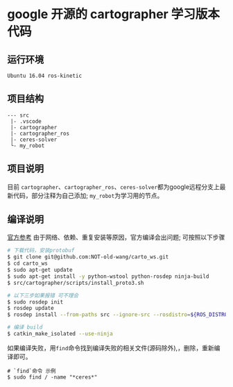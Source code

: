 # google 开源的 cartographer 学习版本代码

## 运行环境
`Ubuntu 16.04 ros-kinetic`

## 项目结构
```
--- src
 |- .vscode
 |- cartographer
 |- cartographer_ros
 |- ceres-solver
 └- my_robot
```

## 项目说明

目前 `cartographer`、`cartographer_ros`、`ceres-solver`都为google远程分支上最新代码，部分注释为自己添加;
`my_robot`为学习用的节点。

## 编译说明
[官方参考](https://google-cartographer-ros.readthedocs.io/en/latest/compilation.html)
由于网络、依赖、重复安装等原因，官方编译会出问题;
可按照以下步骤
```bash
# 下载代码，安装protobuf
$ git clone git@github.com:NOT-old-wang/carto_ws.git
$ cd carto_ws
$ sudo apt-get update
$ sudo apt-get install -y python-wstool python-rosdep ninja-build
$ src/cartographer/scripts/install_proto3.sh

# 以下三步如果报错 可不理会
$ sudo rosdep init
$ rosdep update
$ rosdep install --from-paths src --ignore-src --rosdistro=${ROS_DISTRO} -y

# 编译 build
$ catkin_make_isolated --use-ninja
```
如果编译失败，用`find`命令找到编译失败的相关文件(源码除外),，删除，重新编译即可。
```
# `find`命令 示例
$ sudo find / -name "*ceres*" 
```
